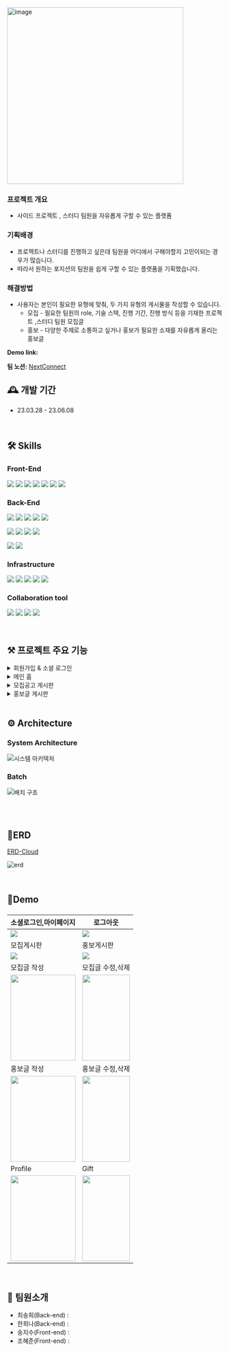 # 
<img width="412" alt="image" src="https://github.com/Next-Connect-Project/Frontend/assets/70136320/362a7929-9f2d-4859-82e2-b35e36c578ce">


### 프로젝트 개요

- 사이드 프로젝트 , 스터디 팀원을 자유롭게 구할 수 있는 플랫폼

### 기획배경

- 프로젝트나 스터디를 진행하고 싶은데 팀원을 어디에서 구해야할지 고민이되는 경우가 많습니다.
- 따라서 원하는 포지션의 팀원을 쉽게 구할 수 있는 플랫폼을 기획했습니다.

### 해결방법

- 사용자는 본인이 필요한 유형에 맞춰, 두 가지 유형의 게시물을 작성할 수 있습니다.
    - 모집 - 필요한 팀원의 role, 기술 스택, 진행 기간, 진행 방식 등을 기재한 프로젝트 ,스터디 팀원 모집글
    - 홍보 - 다양한 주제로 소통하고 싶거나 홍보가 필요한 소재를 자유롭게 올리는 홍보글

**Demo link:** 

**팀 노션:** [NextConnect](https://www.notion.so/ea86bb2be7484da699f9b5c91c2b502f?pvs=21)

## 🕰️ 개발 기간

- 23.03.28 - 23.06.08

</br>

## 🛠️ Skills
### Front-End
<img src="https://img.shields.io/badge/react-61DAFB?style=for-the-badge&logo=react&logoColor=white"> <img src="https://img.shields.io/badge/TypeScript-3178C6?style=for-the-badge&logo=TypeScript&logoColor=white"> 
<img src="https://img.shields.io/badge/Vite-646CFF?style=for-the-badge&logo=Vite&logoColor=white"> <img src="https://img.shields.io/badge/redux-764ABC?style=for-the-badge&logo=redux&logoColor=white"> <img src="https://img.shields.io/badge/React Router-CA4245?style=for-the-badge&logo=sasReact Routers&logoColor=white"> <img src="https://img.shields.io/badge/Axios-5A29E4?style=for-the-badge&logo=Axios&logoColor=white"> <img src="https://img.shields.io/badge/Scss-cc6699?style=for-the-badge&logo=sass&logoColor=white"> 


### Back-End

<img src="https://img.shields.io/badge/java-%23ED8B00.svg?style=for-the-badge&logo=java&logoColor=white">  <img src="https://img.shields.io/badge/spring boot-6DB33F?style=for-the-badge&logo=springboot&logoColor=white"> <img src="https://img.shields.io/badge/spring batch-6DB33F?style=for-the-badge&logo=springboot&logoColor=white"> <img src="https://img.shields.io/badge/spring security-6DB33F?style=for-the-badge&logo=spring security&logoColor=white"> <img src="https://img.shields.io/badge/gradle-2D4999?style=for-the-badge&logo=gradle&logoColor=white">

<img src="https://img.shields.io/badge/JPA-6DB33F?style=for-the-badge"> <img src="https://img.shields.io/badge/QueryDql-7957D5?style=for-the-badge&logo=QueryDql&logoColor=white"> <img src="https://img.shields.io/badge/mariaDB-003545?style=for-the-badge&logo=mariaDB&logoColor=white"> <img src="https://img.shields.io/badge/redis-DC382D?style=for-the-badge&logo=redis&logoColor=white"> 

<img src="https://img.shields.io/badge/JWT-black?style=for-the-badge&logo=JSON%20web%20tokens"> <img src="https://img.shields.io/badge/Server Sent Event-B5314C?style=for-the-badge&logo=net%20web%20tokens">

### Infrastructure
<img src="https://img.shields.io/badge/Docker-2496ED?style=for-the-badge&logo=Docker&logoColor=white"> <img src="https://img.shields.io/badge/Amazon EC2-FF9900?style=for-the-badge&logo=Amazon EC2&logoColor=white"> <img src="https://img.shields.io/badge/Amazon RDS-527FFF?style=for-the-badge&logo=Amazon RDS&logoColor=white"> <img src="https://img.shields.io/badge/Amazon S3-569A31.svg?style=for-the-badge&logo=Amazon S3&logoColor=white"> <img src="https://img.shields.io/badge/Git Action-181717.svg?style=for-the-badge&logo=Git&logoColor=white">


### Collaboration tool
<img src="https://img.shields.io/badge/Git-F05032?style=for-the-badge&logo=Git&logoColor=white"> <img src="https://img.shields.io/badge/notion-000000?style=for-the-badge&logo=notion&logoColor=white"> <img src="https://img.shields.io/badge/slack-4A154B?style=for-the-badge&logo=slack&logoColor=white"> <img src="https://img.shields.io/badge/GitHub-4A154B?style=for-the-badge&logo=GitHub&logoColor=white">

</br>

## ⚒️ 프로젝트 주요 기능
<details>
<summary> 회원가입 & 소셜 로그인</summary>
<div markdown="1">
<ul>
<li>소셜 로그인은 JWT 인증 방식으로 구현</li>
<li>OAuth 로그인 : 네이버 계정을 통해 로그인
<ul>
<li>Front 에서 Authorization code 발급받아 Server 로 전달</li>
<li>Back 에서 Authorization code 를 받아 네이버 서버로부터 Access Token 및 유저 정보를 요청</li>
<li>응답받은 유저 정보로 Database 를 검색하여 회원 정보 생성</li>
<li>로그인 성공 시 Access, Refresh Token을 발급하여 응답</li>
</ul>
</li>
</ul>
</div>
</details>

<details>
<summary> 메인 홈</summary>
<div markdown="1">
<ul>
<li>메인 캐러셀
<li>마감일이 가장 임박한 모집글 4개 보여줌</li>
<li>가장 최근에 작성된 홍보글 4개 보여줌</li>
<ul>
</div>
</details>
<details>
    
<summary> 모집공고 게시판 </summary>
<div markdown="1">
<ul>
    <li>상품 조회 기능
        <ul>
            <li>카테고리별(의류, 가전제품, 완구, 전자기기, 장신구, 가구, 기타 ) 상품 조회가 가능</li>
            <li>매일 바뀌는 오늘의 베스트 상품을 메인 페이지에서 확인 가능</li>
        </ul>
    </li>
    
    <li>상품 추가 기능
        <ul>
            <li>(관리자 페이지) 에서 상품 데이터를 추가</li>
        </ul>
    </li>
    <li>기타
        <ul>
            <li>베스트 상품 데이터는 매일 새벽 2시에 상품의 추천수를 기준으로 업데이트</li>
        </ul>
    </li>
    <li>상품검색
        <ul>
            <li>Parameter로 전달된 Keyword로 상품을 검색</li>
<li>페이징처리로 한번에 전달되는 상품개수를 제한</li>
</ul>
</li>
</li>
<li>상품 상세정보 조회
<ul>
<li>URL 경로로 전달된 ProductId로 해당 상품에 대한 상세정보 조회</li>
</ul>
</li>
<li>상품 리뷰 조회
<ul>
<li>Parameter로 전달된 ProductId로 해당 상품 리뷰 조회</li>
<li>페이징처리로 한번에 전달되는 상품개수를 제한</li>
</ul>
</li>
</ul>
</div>
</details>
    
<details>
<summary> 홍보글 게시판</summary>
<div markdown="1">
<ul>
<li>찜목록 추가
<ul>
<li>사용자는 원하는 상품을 본인의 찜목록에 자유롭게 추가</li>
</ul>
</li>
<li>찜목록 조회
<ul>
<li>찜목록에 추가한 상품을 조회</li>
<li>친구의 찜목록을 조회하여 친구가 무슨 상품을 좋아하는지 확인 가능</li>
</ul>
</li>
<li>찜목록 삭제
<ul>
<li>찜목록에 추가한 상품은 삭제 가능</li>
</ul>
</li>
</ul>
</div>
</details>
    
</br>

## ⚙️ Architecture
### System Architecture
![시스템 아키텍처](https://user-images.githubusercontent.com/79897135/224329187-51fa48a5-2d51-44b7-9d0b-144f67ca6026.png)




### Batch
![배치 구조](https://user-images.githubusercontent.com/79897135/224329205-44fe09be-1f77-4807-b2c9-4d2be27f0e67.png)

<br><br>

## 📄ERD
[ERD-Cloud](https://www.erdcloud.com/d/vLR6JdRk3a6ZdrRhL)

![erd](https://user-images.githubusercontent.com/79897135/224329255-8a880e52-f79c-459a-b033-a7da57703759.png)

</br>

## 🚀Demo
###
|소셜로그인,마이페이지|로그아웃|
|---|---|
|<img src ="https://github.com/Next-Connect-Project/Frontend/assets/70136320/2f507846-ad12-42c6-9396-7505f4f06958" />|<img src ="https://github.com/Next-Connect-Project/Frontend/assets/70136320/07a1c4cc-b644-4c97-9d3d-a3ff2d723e84"/>|
|모집게시판|홍보게시판|
|<img src ="https://github.com/Next-Connect-Project/Frontend/assets/70136320/7b2f6a88-9dda-496d-bea5-29a5a6dd2718"/>|<img src ="https://github.com/Next-Connect-Project/Frontend/assets/70136320/33c09d9f-70f3-4ea5-a4e0-5d67b1d7f308"/>|
|모집글 작성|모집글 수정,삭제|
|<img src ="https://user-images.githubusercontent.com/111720709/224335787-d9ff230d-dd66-4d09-838d-5feaef37d5fd.gif" width="100%" height="200"/>|<img src ="https://user-images.githubusercontent.com/111720709/224335804-e45be96a-e575-41c2-bc22-aeeab5fd4620.gif" width="100%" height="200"/>|
|홍보글 작성|홍보글 수정,삭제|
|<img src ="https://user-images.githubusercontent.com/111720709/224335947-f2aece9e-b356-4534-8cd4-4dd280f913ce.gif" width="100%" height="200"/>|<img src ="https://user-images.githubusercontent.com/111720709/224335958-7ed7a245-f8d2-4b08-b86b-eb8ee26c1afe.gif" width="100%" height="200"/>|
|Profile|Gift|
|<img src ="https://user-images.githubusercontent.com/111720709/224336125-fcaa770a-b23d-462f-b0e8-37bfeeed67d4.gif" width="100%" height="200"/>|<img src ="https://user-images.githubusercontent.com/111720709/224336116-7ba29de9-b1d7-43c6-8ad6-fde5df684599.gif" width="100%" height="200"/>|

</br>


## 👥 팀원소개
- 최송희(Back-end) : 
- 한희나(Back-end) : 
- 송지수(Front-end) : 
- 조혜준(Front-end) : 
